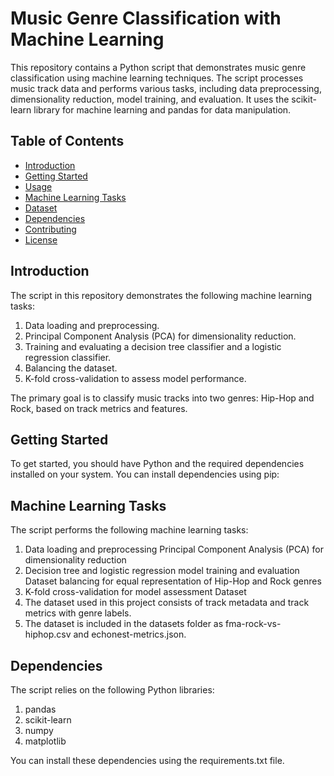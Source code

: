 # Music Genre Classification with Machine Learning

This repository contains a Python script that demonstrates music genre classification using machine learning techniques. The script processes music track data and performs various tasks, including data preprocessing, dimensionality reduction, model training, and evaluation. It uses the scikit-learn library for machine learning and pandas for data manipulation.

## Table of Contents

- [Introduction](#introduction)
- [Getting Started](#getting-started)
- [Usage](#usage)
- [Machine Learning Tasks](#machine-learning-tasks)
- [Dataset](#dataset)
- [Dependencies](#dependencies)
- [Contributing](#contributing)
- [License](#license)

## Introduction

The script in this repository demonstrates the following machine learning tasks:

1. Data loading and preprocessing.
2. Principal Component Analysis (PCA) for dimensionality reduction.
3. Training and evaluating a decision tree classifier and a logistic regression classifier.
4. Balancing the dataset.
5. K-fold cross-validation to assess model performance.

The primary goal is to classify music tracks into two genres: Hip-Hop and Rock, based on track metrics and features.

## Getting Started

To get started, you should have Python and the required dependencies installed on your system. You can install dependencies using pip:
## Machine Learning Tasks

The script performs the following machine learning tasks:

1. Data loading and preprocessing
Principal Component Analysis (PCA) for dimensionality reduction
2. Decision tree and logistic regression model training and evaluation
Dataset balancing for equal representation of Hip-Hop and Rock genres
3. K-fold cross-validation for model assessment
Dataset
4. The dataset used in this project consists of track metadata and track metrics with genre labels. 
5. The dataset is included in the datasets folder as fma-rock-vs-hiphop.csv and echonest-metrics.json.
## Dependencies

The script relies on the following Python libraries:

1. pandas
2. scikit-learn
3. numpy
4. matplotlib


You can install these dependencies using the requirements.txt file.